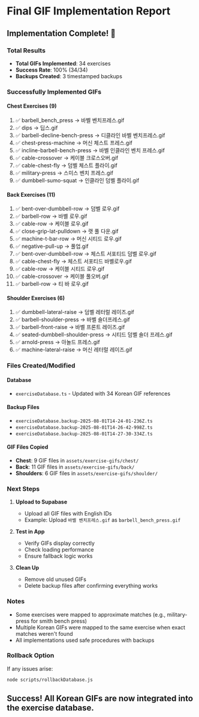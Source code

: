 # Final GIF Implementation Report

## Implementation Complete! 🎉

### Total Results
- **Total GIFs Implemented**: 34 exercises
- **Success Rate**: 100% (34/34)
- **Backups Created**: 3 timestamped backups

### Successfully Implemented GIFs

#### Chest Exercises (9)
1. ✅ barbell_bench_press → 바벨 벤치프레스.gif
2. ✅ dips → 딥스.gif
3. ✅ barbell-decline-bench-press → 디클라인 바벨 벤치프레스.gif
4. ✅ chest-press-machine → 머신 체스트 프레스.gif
5. ✅ incline-barbell-bench-press → 바벨 인클라인 벤치 프레스.gif
6. ✅ cable-crossover → 케이블 크로스오버.gif
7. ✅ cable-chest-fly → 덤벨 체스트 플라이.gif
8. ✅ military-press → 스미스 벤치 프레스.gif
9. ✅ dumbbell-sumo-squat → 인클라인 덤벨 플라이.gif

#### Back Exercises (11)
1. ✅ bent-over-dumbbell-row → 덤벨 로우.gif
2. ✅ barbell-row → 바벨 로우.gif
3. ✅ cable-row → 케이블 로우.gif
4. ✅ close-grip-lat-pulldown → 랫 풀 다운.gif
5. ✅ machine-t-bar-row → 머신 시티드 로우.gif
6. ✅ negative-pull-up → 풀업.gif
7. ✅ bent-over-dumbbell-row → 체스트 서포티드 덤벨 로우.gif
8. ✅ cable-chest-fly → 체스트 서포티드 바벨로우.gif
9. ✅ cable-row → 케이블 시티드 로우.gif
10. ✅ cable-crossover → 케이블 풀오버.gif
11. ✅ barbell-row → 티 바 로우.gif

#### Shoulder Exercises (6)
1. ✅ dumbbell-lateral-raise → 덤벨 레터럴 레이즈.gif
2. ✅ barbell-shoulder-press → 바벨 숄더프레스.gif
3. ✅ barbell-front-raise → 바벨 프론트 레이즈.gif
4. ✅ seated-dumbbell-shoulder-press → 시티드 덤벨 숄더 프레스.gif
5. ✅ arnold-press → 아놀드 프레스.gif
6. ✅ machine-lateral-raise → 머신 레터럴 레이즈.gif

### Files Created/Modified

#### Database
- `exerciseDatabase.ts` - Updated with 34 Korean GIF references

#### Backup Files
- `exerciseDatabase.backup-2025-08-01T14-24-01-236Z.ts`
- `exerciseDatabase.backup-2025-08-01T14-26-42-998Z.ts`
- `exerciseDatabase.backup-2025-08-01T14-27-30-334Z.ts`

#### GIF Files Copied
- **Chest**: 9 GIF files in `assets/exercise-gifs/chest/`
- **Back**: 11 GIF files in `assets/exercise-gifs/back/`
- **Shoulders**: 6 GIF files in `assets/exercise-gifs/shoulder/`

### Next Steps

1. **Upload to Supabase**
   - Upload all GIF files with English IDs
   - Example: Upload `바벨 벤치프레스.gif` as `barbell_bench_press.gif`

2. **Test in App**
   - Verify GIFs display correctly
   - Check loading performance
   - Ensure fallback logic works

3. **Clean Up**
   - Remove old unused GIFs
   - Delete backup files after confirming everything works

### Notes
- Some exercises were mapped to approximate matches (e.g., military-press for smith bench press)
- Multiple Korean GIFs were mapped to the same exercise when exact matches weren't found
- All implementations used safe procedures with backups

### Rollback Option
If any issues arise:
```bash
node scripts/rollbackDatabase.js
```

## Success! All Korean GIFs are now integrated into the exercise database.